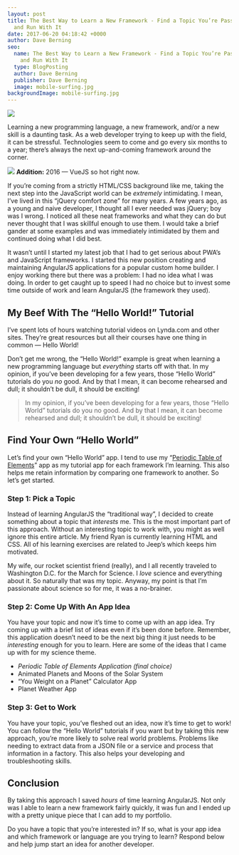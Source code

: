 ```yaml
---
layout: post
title: The Best Way to Learn a New Framework - Find a Topic You’re Passionate About
  and Run With It
date: 2017-06-20 04:18:42 +0000
author: Dave Berning
seo:
  name: The Best Way to Learn a New Framework - Find a Topic You’re Passionate About
    and Run With It
  type: BlogPosting
  author: Dave Berning
  publisher: Dave Berning
  image: mobile-surfing.jpg
backgroundImage: mobile-surfing.jpg
---
```


![](https://cdn-images-1.medium.com/max/1600/1*7GJlC3q3iyFXTLriuksrow.jpeg)

Learning a new programming language, a new framework, and/or a new skill is a
daunting task. As a web developer trying to keep up with the field, it can be
stressful. Technologies seem to come and go every six months to a year; there’s
always the next up-and-coming framework around the corner.

![](https://cdn-images-1.medium.com/max/1600/1*kqiqhJnR4k-oPMSLEVWmdA.jpeg)
<span class="figcaption_hack">**Addition:** 2016 — VueJS so hot right now.</span>

If you’re coming from a strictly HTML/CSS background like me, taking the next
step into the JavaScript world can be *extremely* intimidating. I mean, I’ve
lived in this “jQuery comfort zone” for many years. A few years ago, as a young
and naive developer, I thought all I ever needed was jQuery; boy was I wrong. I
noticed all these neat frameworks and what they can do but never thought that I
was skillful enough to use them. I would take a brief gander at some examples
and was immediately intimidated by them and continued doing what I did best.

It wasn’t until I started my latest job that I had to get serious about PWA’s
and JavaScript frameworks. I started this new position creating and maintaining
AngularJS applications for a popular custom home builder. I enjoy working there
but there was a problem: I had no idea what I was doing. In order to get caught
up to speed I had no choice but to invest some time outside of work and learn
AngularJS (the framework they used).

## My Beef With The “Hello World!” Tutorial

I’ve spent lots of hours watching tutorial videos on Lynda.com and other sites.
They’re great resources but all their courses have one thing in common — Hello
World!

Don’t get me wrong, the “Hello World!” example is great when learning a new
programming language but *everything* starts off with that. In my opinion, if
you’ve been developing for a few years, those “Hello World” tutorials do you
*no* good. And by that I mean, it can become rehearsed and dull; it shouldn’t be
dull, it should be exciting!

> In my opinion, if you’ve been developing for a few years, those “Hello World”
> tutorials do you no good. And by that I mean, it can become rehearsed and dull;
it shouldn’t be dull, it should be exciting!

## Find Your Own “Hello World”

Let’s find your own “Hello World” app. I tend to use my “[Periodic Table of
Elements](https://medium.com/@daveberning/starting-a-new-project-the-periodic-table-of-elements-1ddf8bd49753)”
app as my tutorial app for each framework I’m learning. This also helps me
retain information by comparing one framework to another. So let’s get started.

### Step 1: Pick a Topic

Instead of learning AngularJS the “traditional way”, I decided to create
something about a topic that *interests* me. This is the most important part of
this approach. Without an interesting topic to work with, you might as well
ignore this entire article. My friend Ryan is currently learning HTML and CSS.
All of his learning exercises are related to Jeep’s which keeps him motivated.

My wife, our rocket scientist friend (really), and I all recently traveled to
Washington D.C. for the March for Science. I *love* science and everything about
it. So naturally that was my topic. Anyway, my point is that I’m passionate
about science so for me, it was a no-brainer.

### Step 2: Come Up With An App Idea

You have your topic and now it’s time to come up with an app idea. Try coming up
with a brief list of ideas even if it’s been done before. Remember, this
application doesn’t need to be the next big thing it just needs to be
*interesting* enough for you to learn. Here are some of the ideas that I came up
with for my science theme.

* *Periodic Table of Elements Application (final choice)*
* Animated Planets and Moons of the Solar System
* “You Weight on a Planet” Calculator App
* Planet Weather App

### Step 3: Get to Work

You have your topic, you’ve fleshed out an idea, now it’s time to get to work!
You can follow the “Hello World” tutorials if you want but by taking this new
approach, you’re more likely to solve real world problems. Problems like needing
to extract data from a JSON file or a service and process that information in a
factory. This also helps your developing and troubleshooting skills.

## Conclusion

By taking this approach I saved *hours* of time learning AngularJS. Not only was
I able to learn a new framework fairly quickly, it was fun and I ended up with a
pretty unique piece that I can add to my portfolio.

Do you have a topic that you’re interested in? If so, what is your app idea and
which framework or language are you trying to learn? Respond below and help jump
start an idea for another developer.
